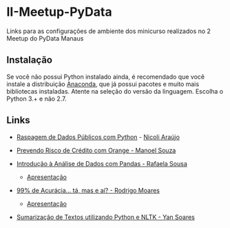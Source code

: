 # II-Meetup-PyData
Links para as configurações de ambiente dos minicurso realizados no 2 Meetup do PyData Manaus

## Instalação 

Se você não possui Python instalado ainda, é recomendado que você instale a distribuição [Anaconda](http://anaconda.com/download), que já possui pacotes e muito mais bibliotecas instaladas. Atente na seleção do versão da linguagem. Escolha o Python 3.+ e não 2.7.

## Links

* [Raspagem de Dados Públicos com Python](https://github.com/pyladiesmanaus/raspagem-sefaz) - [Nicoli Araújo](https://github.com/NicoliAraujo)

* [Prevendo Risco de Crédito com Orange - Manoel Souza](https://github.com/manoel-victor1602/Predicting-Default-Risk-with-Alteryx/)
* [Introdução à Análise de Dados com Pandas - Rafaela Sousa](https://github.com/rafaelaprm/pydata_minicurso_pandas)
  - [Apresentação](https://github.com/rafaelaprm/pydata_minicurso_pandas/blob/master/Pydata%20-%20An%C3%A1lise%20de%20Dados%20com%20Pandas.pdf)
  
* [99% de Acurácia... tá, mas e aí? - Rodrigo Moares](https://github.com/rodrigocmoraes/pydata2019)
  - [Apresentação](https://github.com/RodrigoCMoraes/pydata2019/blob/master/PyData2019.pdf)
  
* [Sumarização de Textos utilizando Python e NLTK - Yan Soares](http://bit.ly/2Jbe6gi)
 
 
